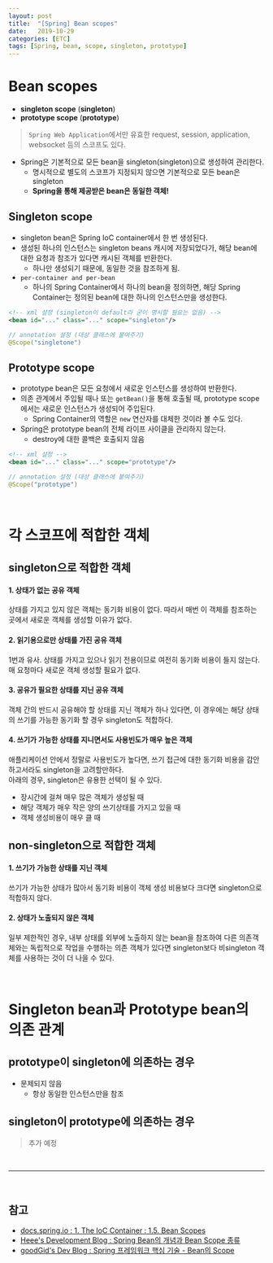 ```yaml
---
layout: post
title:  "[Spring] Bean scopes"
date:   2019-10-29
categories: [ETC]
tags: [Spring, bean, scope, singleton, prototype]
---
```


# Bean scopes
- **singleton scope** (**singleton**)
- **prototype scope** (**prototype**)
> `Spring Web Application`에서만 유효한 request, session, application, websocket 등의 스코프도 있다.
- Spring은 기본적으로 모든 bean을 singleton(singleton)으로 생성하여 관리한다.
    - 명시적으로 별도의 스코프가 지정되지 않으면 기본적으로 모든 bean은 singleton
    - **Spring을 통해 제공받은 bean은 동일한 객체!**

## Singleton scope
- singleton bean은 Spring IoC container에서 한 번 생성된다.
- 생성된 하나의 인스턴스는 singleton beans 캐시에 저장되었다가, 해당 bean에 대한 요청과 참조가 있다면 캐시된 객체를 반환한다.
    - 하나만 생성되기 때문에, 동일한 것을 참조하게 됨.
- `per-container and per-bean`
    - 하나의 Spring Container에서 하나의 bean을 정의하면, 해당 Spring Container는 정의된 bean에 대한 하나의 인스턴스만을 생성한다.

```xml
<!-- xml 설정 (singleton이 default라 굳이 명시할 필요는 없음) -->
<bean id="..." class="..." scope="singleton"/>
```

```java
// annotation 설정 (대상 클래스에 붙여주기)
@Scope("singletone")
```

## Prototype scope
- prototype bean은 모든 요청에서 새로운 인스턴스를 생성하여 반환한다.
- 의존 관계에서 주입될 때나 또는 `getBean()`을 통해 호출될 때, prototype scope에서는 새로운 인스턴스가 생성되어 주입된다.
    - Spring Container의 역할은 `new` 연산자를 대체한 것이라 볼 수도 있다.
- Spring은 prototype bean의 전체 라이프 사이클을 관리하지 않는다.
    - destroy에 대한 콜백은 호출되지 않음

```xml
<!-- xml 설정 -->
<bean id="..." class="..." scope="prototype"/>
```

```java
// annotation 설정 (대상 클래스에 붙여주기)
@Scope("prototype")
```


<br/>


# 각 스코프에 적합한 객체

## singleton으로 적합한 객체

#### 1. 상태가 없는 공유 객체
상태를 가지고 있지 않은 객체는 동기화 비용이 없다. 따라서 매번 이 객체를 참조하는 곳에서 새로운 객체를 생성할 이유가 없다.

#### 2. 읽기용으로만 상태를 가진 공유 객체
1번과 유사. 상태를 가지고 있으나 읽기 전용이므로 여전히 동기화 비용이 들지 않는다. 매 요청마다 새로운 객체 생성할 필요가 없다. 

#### 3. 공유가 필요한 상태를 지닌 공유 객체
객체 간의 반드시 공유해야 할 상태를 지닌 객체가 하나 있다면, 이 경우에는 해당 상태의 쓰기를 가능한 동기화 할 경우 singleton도 적합하다.

#### 4. 쓰기가 가능한 상태를 지니면서도 사용빈도가 매우 높은 객체
애플리케이션 안에서 정말로 사용빈도가 높다면, 쓰기 접근에 대한 동기화 비용을 감안하고서라도 singleton을 고려할만하다.  
아래의 경우, singleton은 유용한 선택이 될 수 있다.
- 장시간에 걸쳐 매우 많은 객체가 생성될 때
- 해당 객체가 매우 작은 양의 쓰기상태를 가지고 있을 때
- 객체 생성비용이 매우 클 때

## non-singleton으로 적합한 객체

#### 1. 쓰기가 가능한 상태를 지닌 객체
쓰기가 가능한 상태가 많아서 동기화 비용이 객체 생성 비용보다 크다면 singleton으로 적합하지 않다.

#### 2. 상태가 노출되지 않은 객체
일부 제한적인 경우, 내부 상태를 외부에 노출하지 않는 bean을 참조하여 다른 의존객체와는 독립적으로 작업을 수행하는 의존 객체가 있다면 singleton보다 비singleton 객체를 사용하는 것이 더 나을 수 있다.


<br/>


# Singleton bean과 Prototype bean의 의존 관계

## prototype이 singleton에 의존하는 경우
- 문제되지 않음
    - 항상 동일한 인스턴스만을 참조

## singleton이 prototype에 의존하는 경우
> 추가 예정


<br/>

---

<br/>

## 참고
- [docs.spring.io : 1. The IoC Container : 1.5. Bean Scopes](https://docs.spring.io/spring/docs/current/spring-framework-reference/core.html#beans-factory-scopes)
- [Heee's Development Blog : Spring Bean의 개념과 Bean Scope 종류](https://gmlwjd9405.github.io/2018/11/10/spring-beans.html)
- [goodGid's Dev Blog : Spring 프레임워크 핵심 기술 - Bean의 Scope](https://goodgid.github.io/Spring-Framework-Bean-Scope/)
